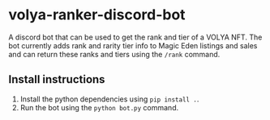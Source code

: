 # volya-ranker-discord-bot

A discord bot that can be used to get the rank and tier of a VOLYA NFT. The bot 
currently adds rank and rarity tier info to Magic Eden listings and sales and can 
return these ranks and tiers using the `/rank` command.

## Install instructions

1.  Install the python dependencies using `pip install .`.
2.  Run the bot using the `python bot.py` command.
